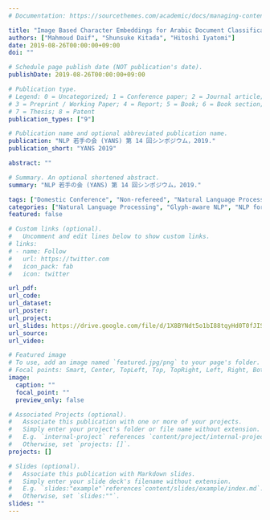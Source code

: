 ```yaml
---
# Documentation: https://sourcethemes.com/academic/docs/managing-content/

title: "Image Based Character Embeddings for Arabic Document Classification"
authors: ["Mahmoud Daif", "Shunsuke Kitada", "Hitoshi Iyatomi"]
date: 2019-08-26T00:00:00+09:00
doi: ""

# Schedule page publish date (NOT publication's date).
publishDate: 2019-08-26T00:00:00+09:00

# Publication type.
# Legend: 0 = Uncategorized; 1 = Conference paper; 2 = Journal article;
# 3 = Preprint / Working Paper; 4 = Report; 5 = Book; 6 = Book section;
# 7 = Thesis; 8 = Patent
publication_types: ["9"]

# Publication name and optional abbreviated publication name.
publication: "NLP 若手の会 (YANS) 第 14 回シンポジウム，2019."
publication_short: "YANS 2019"

abstract: ""

# Summary. An optional shortened abstract.
summary: "NLP 若手の会 (YANS) 第 14 回シンポジウム，2019."

tags: ["Domestic Conference", "Non-refereed", "Natural Language Processing", "YANS"]
categories: ["Natural Language Processing", "Glyph-aware NLP", "NLP for Arabic"]
featured: false

# Custom links (optional).
#   Uncomment and edit lines below to show custom links.
# links:
# - name: Follow
#   url: https://twitter.com
#   icon_pack: fab
#   icon: twitter

url_pdf:
url_code:
url_dataset:
url_poster:
url_project:
url_slides: https://drive.google.com/file/d/1X8BYNdt5o1bI88tqyHd0T0fJISHd74vJ/view
url_source:
url_video:

# Featured image
# To use, add an image named `featured.jpg/png` to your page's folder. 
# Focal points: Smart, Center, TopLeft, Top, TopRight, Left, Right, BottomLeft, Bottom, BottomRight.
image:
  caption: ""
  focal_point: ""
  preview_only: false

# Associated Projects (optional).
#   Associate this publication with one or more of your projects.
#   Simply enter your project's folder or file name without extension.
#   E.g. `internal-project` references `content/project/internal-project/index.md`.
#   Otherwise, set `projects: []`.
projects: []

# Slides (optional).
#   Associate this publication with Markdown slides.
#   Simply enter your slide deck's filename without extension.
#   E.g. `slides:"example"`references`content/slides/example/index.md`.
#   Otherwise, set `slides:""`.
slides: ""
---
```

